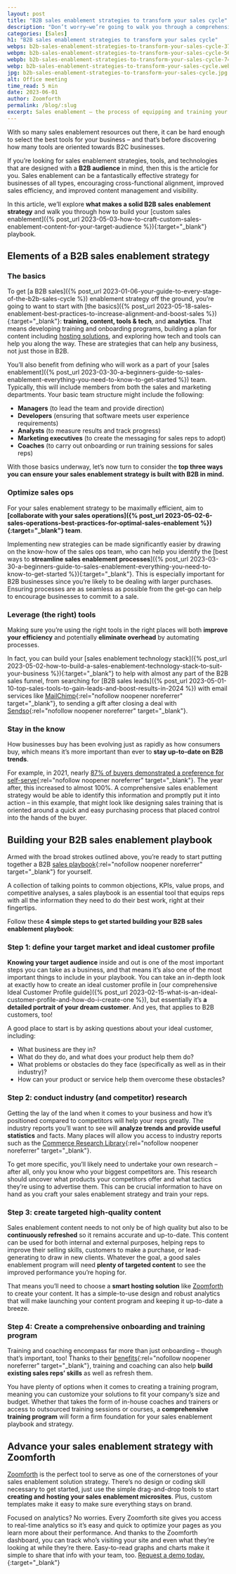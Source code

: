 ```yaml
---
layout: post
title: "B2B sales enablement strategies to transform your sales cycle"
description: "Don’t worry—we’re going to walk you through a comprehensive list of what you need to get started. Then we’ll dive into the various types of B2B sales content"
categories: [Sales]
h1: "B2B sales enablement strategies to transform your sales cycle"
webps: b2b-sales-enablement-strategies-to-transform-your-sales-cycle-376.webp
webpm: b2b-sales-enablement-strategies-to-transform-your-sales-cycle-564.webp
webpb: b2b-sales-enablement-strategies-to-transform-your-sales-cycle-744.webp
webp: b2b-sales-enablement-strategies-to-transform-your-sales-cycle.webp
jpg: b2b-sales-enablement-strategies-to-transform-your-sales-cycle.jpg
alt: Office meeting
time_read: 5 min
date: 2023-06-01
author: Zoomforth
permalink: /blog/:slug
excerpt: Sales enablement – the process of equipping and training your sales team – has been linked to higher buyer engagement, win rates, and sales rep retention.
---
```

With so many sales enablement resources out there, it can be hard enough to select the best tools for your business – and that’s before discovering how many tools are oriented towards B2C businesses.

If you’re looking for sales enablement strategies, tools, and technologies that are designed with a **B2B audience** in mind, then this is the article for you. Sales enablement can be a fantastically effective strategy for businesses of all types, encouraging cross-functional alignment, improved sales efficiency, and improved content management and visibility.

In this article, we’ll explore **what makes a solid B2B sales enablement strategy** and walk you through how to build your [custom sales enablement]({% post_url 2023-05-03-how-to-craft-custom-sales-enablement-content-for-your-target-audience %}){:target="_blank"} playbook.

## Elements of a B2B sales enablement strategy

### The basics

To get [a B2B sales]({% post_url 2023-01-06-your-guide-to-every-stage-of-the-b2b-sales-cycle %}) enablement strategy off the ground, you’re going to want to start with [the basics]({% post_url 2023-05-18-sales-enablement-best-practices-to-increase-alignment-and-boost-sales %}){:target="_blank"}: **training, content, tools & tech**, and **analytics**. That means developing training and onboarding programs, building a plan for content including [hosting solutions](/), and exploring how tech and tools can help you along the way. These are strategies that can help any business, not just those in B2B.

You’ll also benefit from defining who will work as a part of your [sales enablement]({% post_url 2023-03-30-a-beginners-guide-to-sales-enablement-everything-you-need-to-know-to-get-started %}) team. Typically, this will include members from both the sales and marketing departments. Your basic team structure might include the following:

* **Managers** (to lead the team and provide direction)
* **Developers** (ensuring that software meets user experience requirements)
* **Analysts** (to measure results and track progress)
* **Marketing executives** (to create the messaging for sales reps to adopt)
* **Coaches** (to carry out onboarding or run training sessions for sales reps)

With those basics underway, let’s now turn to consider the **top three ways you can ensure your sales enablement strategy is built with B2B in mind.**

### Optimize sales ops

For your sales enablement strategy to be maximally efficient, aim to **[collaborate with your sales operations]({% post_url 2023-05-02-6-sales-operations-best-practices-for-optimal-sales-enablement %}){:target="_blank"} team**.

Implementing new strategies can be made significantly easier by drawing on the know-how of the sales ops team, who can help you identify the [best ways to **streamline sales enablement processes**]({% post_url 2023-03-30-a-beginners-guide-to-sales-enablement-everything-you-need-to-know-to-get-started %}){:target="_blank"}. This is especially important for B2B businesses since you’re likely to be dealing with larger purchases. Ensuring processes are as seamless as possible from the get-go can help to encourage businesses to commit to a sale.

### Leverage (the right) tools

Making sure you’re using the right tools in the right places will both **improve your efficiency** and potentially **eliminate overhead** by automating processes.

In fact, you can build your [sales enablement technology stack]({% post_url 2023-05-02-how-to-build-a-sales-enablement-technology-stack-to-suit-your-business %}){:target="_blank"} to help with almost any part of the B2B sales funnel, from searching for [B2B sales leads]({% post_url 2023-05-01-10-top-sales-tools-to-gain-leads-and-boost-results-in-2024 %}) with email services like [MailChimp](https://mailchimp.com/guesswork-campaign/){:rel="nofollow noopener noreferrer" target="_blank"}, to sending a gift after closing a deal with [Sendso](https://sendoso.com/corporate-gifting/sales-prospecting-gifts/){:rel="nofollow noopener noreferrer" target="_blank"}.

### Stay in the know

How businesses buy has been evolving just as rapidly as how consumers buy, which means it’s more important than ever to **stay up-to-date on B2B trends**.

For example, in 2021, nearly [87% of buyers demonstrated a preference for self-serve](https://www.trustradius.com/vendor-blog/optimizing-for-the-self-serve-b2b-buyer-is-table-stakes#:~:text=As%20the%202022%20B2B%20Buying,buying%20experience%20on%20their%20own.){:rel="nofollow noopener noreferrer" target="_blank"}. The year after, this increased to almost 100%. A comprehensive sales enablement strategy would be able to identify this information and promptly put it into action – in this example, that might look like designing sales training that is oriented around a quick and easy purchasing process that placed control into the hands of the buyer.

## Building your B2B sales enablement playbook

Armed with the broad strokes outlined above, you’re ready to start putting together a B2B [sales playbook](https://leadg2.thecenterforsalesstrategy.com/blog/what-is-a-sales-playbook){:rel="nofollow noopener noreferrer" target="_blank"} for yourself.

A collection of talking points to common objections, KPIs, value props, and competitive analyses, a sales playbook is an essential tool that equips reps with all the information they need to do their best work, right at their fingertips.

Follow these **4 simple steps to get started building your B2B sales enablement playbook**:

### Step 1: define your target market and ideal customer profile

**Knowing your target audience** inside and out is one of the most important steps you can take as a business, and that means it’s also one of the most important things to include in your playbook. You can take an in-depth look at exactly how to create an ideal customer profile in [our comprehensive Ideal Customer Profile guide]({% post_url 2023-02-15-what-is-an-ideal-customer-profile-and-how-do-i-create-one %}), but essentially it’s **a detailed portrait of your dream customer**. And yes, that applies to B2B customers, too!

A good place to start is by asking questions about your ideal customer, including:

* What business are they in?
* What do they do, and what does your product help them do?
* What problems or obstacles do they face (specifically as well as in their industry)?
* How can your product or service help them overcome these obstacles?

### Step 2: conduct industry (and competitor) research

Getting the lay of the land when it comes to your business and how it’s positioned compared to competitors will help your reps greatly. The industry reports you’ll want to see will **analyze trends and provide useful statistics** and facts. Many places will allow you access to industry reports such as the [Commerce Research Library](https://library.doc.gov/company/industry){:rel="nofollow noopener noreferrer" target="_blank"}.

To get more specific, you’ll likely need to undertake your own research – after all, only you know who your biggest competitors are. This research should uncover what products your competitors offer and what tactics they’re using to advertise them. This can be crucial information to have on hand as you craft your sales enablement strategy and train your reps.

### Step 3: create targeted high-quality content

Sales enablement content needs to not only be of high quality but also to be **continuously refreshed** so it remains accurate and up-to-date. This content can be used for both internal and external purposes, helping reps to improve their selling skills, customers to make a purchase, or lead-generating to draw in new clients. Whatever the goal, a good sales enablement program will need **plenty of targeted content** to see the improved performance you’re hoping for.

That means you’ll need to choose a **smart hosting solution** like [Zoomforth](/) to create your content. It has a simple-to-use design and robust analytics that will make launching your content program and keeping it up-to-date a breeze.

### Step 4: Create a comprehensive onboarding and training program

Training and coaching encompass far more than just onboarding – though that’s important, too! Thanks to their [benefits](https://www.masterclass.com/articles/sales-coaching){:rel="nofollow noopener noreferrer" target="_blank"}, training and coaching can also help **build existing sales reps’ skills** as well as refresh them.

You have plenty of options when it comes to creating a training program, meaning you can customize your solutions to fit your company’s size and budget. Whether that takes the form of in-house coaches and trainers or access to outsourced training sessions or courses, a **comprehensive training program** will form a firm foundation for your sales enablement playbook and strategy.

## Advance your sales enablement strategy with Zoomforth

[Zoomforth](/) is the perfect tool to serve as one of the cornerstones of your sales enablement solution strategy. There’s no design or coding skill necessary to get started, just use the simple drag-and-drop tools to start **creating and hosting your sales enablement microsites**. Plus, custom templates make it easy to make sure everything stays on brand.

Focused on analytics? No worries. Every Zoomforth site gives you access to real-time analytics so it’s easy and quick to optimize your pages as you learn more about their performance. And thanks to the Zoomforth dashboard, you can track who’s visiting your site and even what they’re looking at while they’re there. Easy-to-read graphs and charts make it simple to share that info with your team, too. [Request a demo today.]({{'request-demo'|relative_url}}){:target="_blank"}

